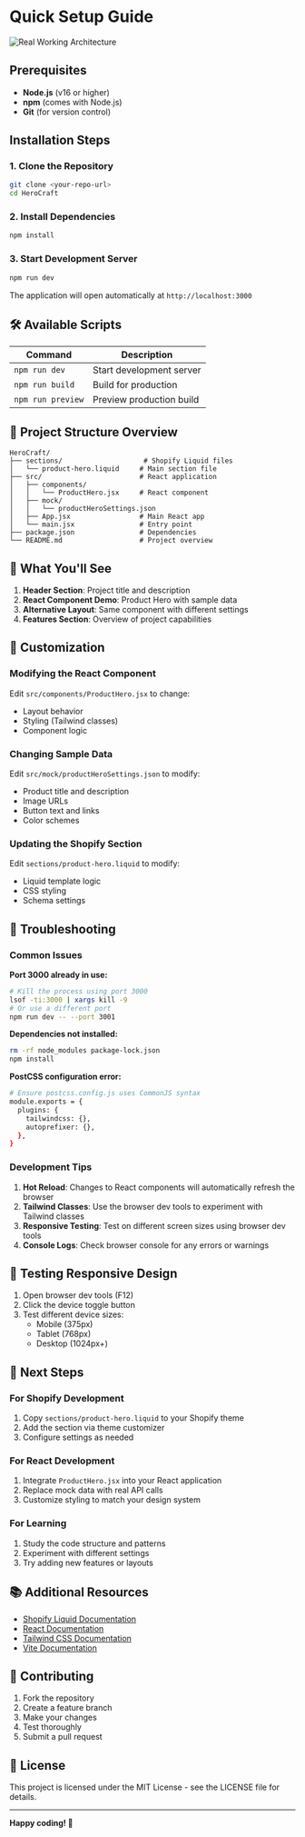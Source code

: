 # Quick Setup Guide

![Real Working Architecture](https://github.com/user-attachments/assets/08ab10c2-11b1-44b8-b096-a8eee20fe977)


## Prerequisites

- **Node.js** (v16 or higher)
- **npm** (comes with Node.js)
- **Git** (for version control)

## Installation Steps

### 1. Clone the Repository

```bash
git clone <your-repo-url>
cd HeroCraft
```

### 2. Install Dependencies

```bash
npm install
```

### 3. Start Development Server

```bash
npm run dev
```

The application will open automatically at `http://localhost:3000`

## 🛠️ Available Scripts

| Command           | Description              |
| ----------------- | ------------------------ |
| `npm run dev`     | Start development server |
| `npm run build`   | Build for production     |
| `npm run preview` | Preview production build |

## 📁 Project Structure Overview

```
HeroCraft/
├── sections/                    # Shopify Liquid files
│   └── product-hero.liquid     # Main section file
├── src/                        # React application
│   ├── components/
│   │   └── ProductHero.jsx     # React component
│   ├── mock/
│   │   └── productHeroSettings.json
│   ├── App.jsx                 # Main React app
│   └── main.jsx                # Entry point
├── package.json                # Dependencies
└── README.md                   # Project overview
```

## 🎯 What You'll See

1. **Header Section**: Project title and description
2. **React Component Demo**: Product Hero with sample data
3. **Alternative Layout**: Same component with different settings
4. **Features Section**: Overview of project capabilities

## 🔧 Customization

### Modifying the React Component

Edit `src/components/ProductHero.jsx` to change:

- Layout behavior
- Styling (Tailwind classes)
- Component logic

### Changing Sample Data

Edit `src/mock/productHeroSettings.json` to modify:

- Product title and description
- Image URLs
- Button text and links
- Color schemes

### Updating the Shopify Section

Edit `sections/product-hero.liquid` to modify:

- Liquid template logic
- CSS styling
- Schema settings

## 🐛 Troubleshooting

### Common Issues

**Port 3000 already in use:**

```bash
# Kill the process using port 3000
lsof -ti:3000 | xargs kill -9
# Or use a different port
npm run dev -- --port 3001
```

**Dependencies not installed:**

```bash
rm -rf node_modules package-lock.json
npm install
```

**PostCSS configuration error:**

```bash
# Ensure postcss.config.js uses CommonJS syntax
module.exports = {
  plugins: {
    tailwindcss: {},
    autoprefixer: {},
  },
}
```

### Development Tips

1. **Hot Reload**: Changes to React components will automatically refresh the browser
2. **Tailwind Classes**: Use the browser dev tools to experiment with Tailwind classes
3. **Responsive Testing**: Test on different screen sizes using browser dev tools
4. **Console Logs**: Check browser console for any errors or warnings

## 📱 Testing Responsive Design

1. Open browser dev tools (F12)
2. Click the device toggle button
3. Test different device sizes:
   - Mobile (375px)
   - Tablet (768px)
   - Desktop (1024px+)

## 🚀 Next Steps

### For Shopify Development

1. Copy `sections/product-hero.liquid` to your Shopify theme
2. Add the section via theme customizer
3. Configure settings as needed

### For React Development

1. Integrate `ProductHero.jsx` into your React application
2. Replace mock data with real API calls
3. Customize styling to match your design system

### For Learning

1. Study the code structure and patterns
2. Experiment with different settings
3. Try adding new features or layouts

## 📚 Additional Resources

- [Shopify Liquid Documentation](https://shopify.dev/docs/themes/liquid)
- [React Documentation](https://react.dev/)
- [Tailwind CSS Documentation](https://tailwindcss.com/docs)
- [Vite Documentation](https://vitejs.dev/)

## 🤝 Contributing

1. Fork the repository
2. Create a feature branch
3. Make your changes
4. Test thoroughly
5. Submit a pull request

## 📄 License

This project is licensed under the MIT License - see the LICENSE file for details.

---

**Happy coding! 🎉**
